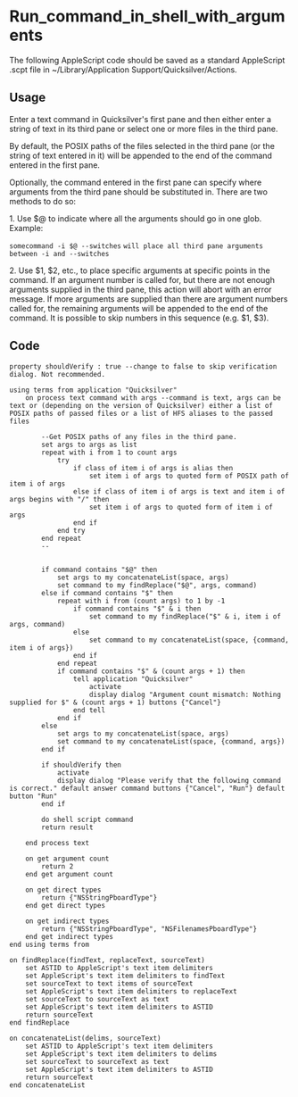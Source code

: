 # Run\_command\_in\_shell\_with\_arguments

The following AppleScript code should be saved as a standard AppleScript .scpt file in \~/Library/Application Support/Quicksilver/Actions.

## Usage

Enter a text command in Quicksilver's first pane and then either enter a string of text in its third pane or select one or more files in the third pane.

By default, the POSIX paths of the files selected in the third pane (or the string of text entered in it) will be appended to the end of the command entered in the first pane.

Optionally, the command entered in the first pane can specify where arguments from the third pane should be substituted in. There are two methods to do so:

1\. Use $@ to indicate where all the arguments should go in one glob. Example:

&#x20;      `somecommand -i $@ --switches`         `will place all third pane arguments between -i and --switches`       &#x20;

2\. Use $1, $2, etc., to place specific arguments at specific points in the command. If an argument number is called for, but there are not enough arguments supplied in the third pane, this action will abort with an error message. If more arguments are supplied than there are argument numbers called for, the remaining arguments will be appended to the end of the command. It is possible to skip numbers in this sequence (e.g. $1, $3).

## Code

```applescript
property shouldVerify : true --change to false to skip verification dialog. Not recommended.

using terms from application "Quicksilver"
    on process text command with args --command is text, args can be text or (depending on the version of Quicksilver) either a list of POSIX paths of passed files or a list of HFS aliases to the passed files

        --Get POSIX paths of any files in the third pane.
        set args to args as list
        repeat with i from 1 to count args
            try
                if class of item i of args is alias then
                    set item i of args to quoted form of POSIX path of item i of args
                else if class of item i of args is text and item i of args begins with "/" then
                    set item i of args to quoted form of item i of args
                end if
            end try
        end repeat
        --


        if command contains "$@" then
            set args to my concatenateList(space, args)
            set command to my findReplace("$@", args, command)
        else if command contains "$" then
            repeat with i from (count args) to 1 by -1
                if command contains "$" & i then
                    set command to my findReplace("$" & i, item i of args, command)
                else
                    set command to my concatenateList(space, {command, item i of args})
                end if
            end repeat
            if command contains "$" & (count args + 1) then
                tell application "Quicksilver"
                    activate
                    display dialog "Argument count mismatch: Nothing supplied for $" & (count args + 1) buttons {"Cancel"}
                end tell
            end if
        else
            set args to my concatenateList(space, args)
            set command to my concatenateList(space, {command, args})
        end if

        if shouldVerify then
            activate
            display dialog "Please verify that the following command is correct." default answer command buttons {"Cancel", "Run"} default button "Run"
        end if

        do shell script command
        return result

    end process text

    on get argument count
        return 2
    end get argument count

    on get direct types
        return {"NSStringPboardType"}
    end get direct types

    on get indirect types
        return {"NSStringPboardType", "NSFilenamesPboardType"}
    end get indirect types
end using terms from

on findReplace(findText, replaceText, sourceText)
    set ASTID to AppleScript's text item delimiters
    set AppleScript's text item delimiters to findText
    set sourceText to text items of sourceText
    set AppleScript's text item delimiters to replaceText
    set sourceText to sourceText as text
    set AppleScript's text item delimiters to ASTID
    return sourceText
end findReplace

on concatenateList(delims, sourceText)
    set ASTID to AppleScript's text item delimiters
    set AppleScript's text item delimiters to delims
    set sourceText to sourceText as text
    set AppleScript's text item delimiters to ASTID
    return sourceText
end concatenateList
```
